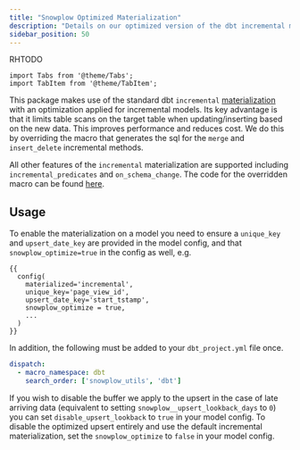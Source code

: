 ```yaml
---
title: "Snowplow Optimized Materialization"
description: "Details on our optimized version of the dbt incremental materialization and how to enable it."
sidebar_position: 50
---
```


RHTODO
```mdx-code-block
import Tabs from '@theme/Tabs';
import TabItem from '@theme/TabItem';
```

This package makes use of the standard dbt `incremental` [materialization](https://docs.getdbt.com/docs/build/materializations#incremental) with an optimization applied for incremental models. Its key advantage is that it limits table scans on the target table when updating/inserting based on the new data. This improves performance and reduces cost. We do this by overriding the macro that generates the sql for the `merge` and `insert_delete` incremental methods.

All other features of the `incremental` materialization are supported including `incremental_predicates` and `on_schema_change`. The code for the overridden macro can be found [here](https://github.com/snowplow/dbt-snowplow-utils/blob/main/macros/materializations/base_incremental/common/get_merge_sql.sql).

## Usage
To enable the materialization on a model you need to ensure a `unique_key` and `upsert_date_key` are provided in the model config, and that `snowplow_optimize=true` in the config as well, e.g.

```jinja2 title="my_model.sql"
{{
  config(
    materialized='incremental',
    unique_key='page_view_id',
    upsert_date_key='start_tstamp',
    snowplow_optimize = true,
    ...
  )
}}
```

In addition, the following must be added to your `dbt_project.yml` file once.

```yml title="dbt_project.yml"
dispatch:
  - macro_namespace: dbt
    search_order: ['snowplow_utils', 'dbt']
```

If you wish to disable the buffer we apply to the upsert in the case of late arriving data (equivalent to setting `snowplow__upsert_lookback_days` to `0`) you can set `disable_upsert_lookback` to `true` in your model config. To disable the optimized upsert entirely and use the default incremental materialization, set the `snowplow_optimize` to `false` in your model config.
